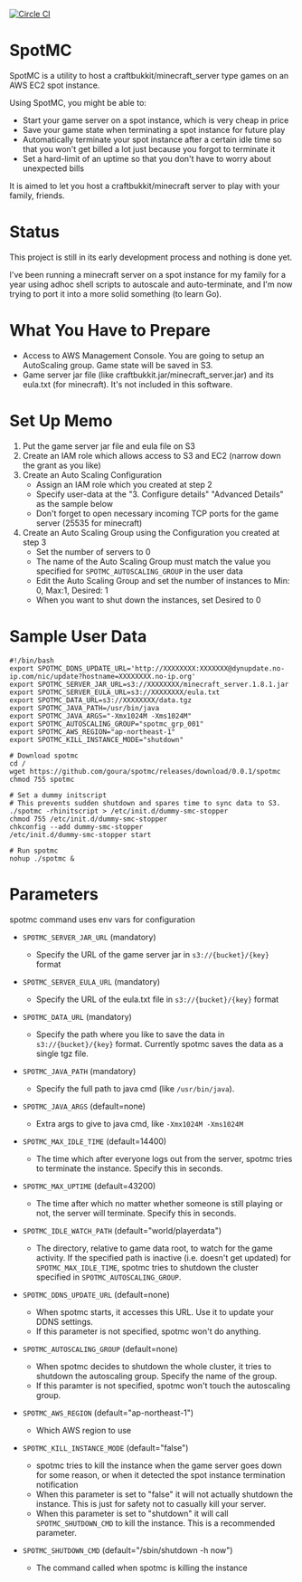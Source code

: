 [![Circle CI](https://circleci.com/gh/goura/spotmc.svg?style=svg)](https://circleci.com/gh/goura/spotmc)

SpotMC
=======
SpotMC is a utility to host a craftbukkit/minecraft_server type games on an AWS EC2 spot instance.

Using SpotMC, you might be able to:
* Start your game server on a spot instance, which is very cheap in price
* Save your game state when terminating a spot instance for future play
* Automatically terminate your spot instance after a certain idle time so that you won't get billed a lot just because you forgot to terminate it
* Set a hard-limit of an uptime so that you don't have to worry about unexpected bills

It is aimed to let you host a craftbukkit/minecraft server to play with your family, friends.

Status
=======
This project is still in its early development process and nothing is done yet.

I've been running a minecraft server on a spot instance for my family
for a year using adhoc shell scripts to autoscale and auto-terminate,
and I'm now trying to port it into a more solid something (to learn Go).

What You Have to Prepare
=========================
- Access to AWS Management Console. You are going to setup an AutoScaling group. Game state will be saved in S3.
- Game server jar file (like craftbukkit.jar/minecraft_server.jar) and its eula.txt (for minecraft). It's not included in this software.

Set Up Memo
============
1. Put the game server jar file and eula file on S3
2. Create an IAM role which allows access to S3 and EC2 (narrow down the grant as you like)
3. Create an Auto Scaling Configuration
    - Assign an IAM role which you created at step 2
    - Specify user-data at the "3. Configure details" "Advanced Details" as the sample below
    - Don't forget to open necessary incoming TCP ports for the game server (25535 for minecraft)
4. Create an Auto Scaling Group using the Configuration you created at step 3
    - Set the number of servers to 0
    - The name of the Auto Scaling Group must match the value you specified for `SPOTMC_AUTOSCALING_GROUP` in the user data
    - Edit the Auto Scaling Group and set the number of instances to Min: 0, Max:1, Desired: 1
    - When you want to shut down the instances, set Desired to 0


Sample User Data
==================
```
#!/bin/bash
export SPOTMC_DDNS_UPDATE_URL='http://XXXXXXXX:XXXXXXX@dynupdate.no-ip.com/nic/update?hostname=XXXXXXXX.no-ip.org'
export SPOTMC_SERVER_JAR_URL=s3://XXXXXXXX/minecraft_server.1.8.1.jar
export SPOTMC_SERVER_EULA_URL=s3://XXXXXXXX/eula.txt
export SPOTMC_DATA_URL=s3://XXXXXXXX/data.tgz
export SPOTMC_JAVA_PATH=/usr/bin/java
export SPOTMC_JAVA_ARGS="-Xmx1024M -Xms1024M"
export SPOTMC_AUTOSCALING_GROUP="spotmc_grp_001"
export SPOTMC_AWS_REGION="ap-northeast-1"
export SPOTMC_KILL_INSTANCE_MODE="shutdown"

# Download spotmc
cd /
wget https://github.com/goura/spotmc/releases/download/0.0.1/spotmc
chmod 755 spotmc

# Set a dummy initscript
# This prevents sudden shutdown and spares time to sync data to S3.
./spotmc -rhinitscript > /etc/init.d/dummy-smc-stopper
chmod 755 /etc/init.d/dummy-smc-stopper
chkconfig --add dummy-smc-stopper
/etc/init.d/dummy-smc-stopper start

# Run spotmc
nohup ./spotmc &
```


Parameters
===========

spotmc command uses env vars for configuration

* `SPOTMC_SERVER_JAR_URL` (mandatory)
    * Specify the URL of the game server jar in `s3://{bucket}/{key}` format

* `SPOTMC_SERVER_EULA_URL` (mandatory)
    * Specify the URL of the eula.txt file in `s3://{bucket}/{key}` format

* `SPOTMC_DATA_URL` (mandatory)
    * Specify the path where you like to save the data in `s3://{bucket}/{key}` format. Currently spotmc saves the data as a single tgz file.

* `SPOTMC_JAVA_PATH` (mandatory)
    * Specify the full path to java cmd (like `/usr/bin/java`).

* `SPOTMC_JAVA_ARGS` (default=none)
    * Extra args to give to java cmd, like `-Xmx1024M -Xms1024M`

* `SPOTMC_MAX_IDLE_TIME` (default=14400)
    * The time which after everyone logs out from the server, spotmc tries to terminate the instance. Specify this in seconds.

* `SPOTMC_MAX_UPTIME` (default=43200)
    * The time after which no matter whether someone is still playing or not, the server will terminate. Specify this in seconds.

* `SPOTMC_IDLE_WATCH_PATH` (default="world/playerdata")
    * The directory, relative to game data root, to watch for the game activity. If the specified path is inactive (i.e. doesn't get updated) for `SPOTMC_MAX_IDLE_TIME`, spotmc tries to shutdown the cluster specified in `SPOTMC_AUTOSCALING_GROUP`.


* `SPOTMC_DDNS_UPDATE_URL` (default=none)
    * When spotmc starts, it accesses this URL. Use it to update your DDNS settings.
    * If this parameter is not specified, spotmc won't do anything.

* `SPOTMC_AUTOSCALING_GROUP` (default=none)
    * When spotmc decides to shutdown the whole cluster, it tries to shutdown the autoscaling group. Specify the name of the group.
    * If this paramter is not specified, spotmc won't touch the autoscaling group.

* `SPOTMC_AWS_REGION` (default="ap-northeast-1")
    * Which AWS region to use

* `SPOTMC_KILL_INSTANCE_MODE` (default="false")
    * spotmc tries to kill the instance when the game server goes down for some reason, or when it detected the spot instance termination notification
    * When this parameter is set to "false" it will not actually shutdown the instance. This is just for safety not to casually kill your server.
    * When this parameter is set to "shutdown" it will call `SPOTMC_SHUTDOWN_CMD` to kill the instance. This is a recommended parameter.

* `SPOTMC_SHUTDOWN_CMD` (default="/sbin/shutdown -h now")
    * The command called when spotmc is killing the instance
